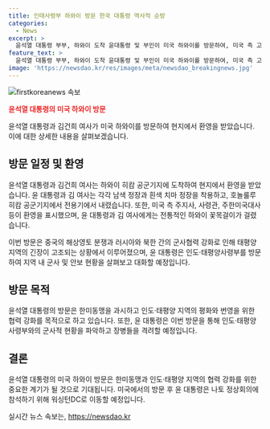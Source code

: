 ```yaml
---
title: 인태사령부 하와이 방문 한국 대통령 역사적 순방
categories:
  - News
excerpt: >
  윤석열 대통령 부부, 하와이 도착 윤대통령 및 부인이 미국 하와이를 방문하여, 미국 측 고위급 인사들의 환영을 받았다. 윤 대통령은 인도·태평양사령부를 방문하여 군사·안보 현황을 점검하고, 나토 정상회의를 위해 워싱턴DC로 이동할 예정이다. 한미 동맹을 강조하며, 지역의 평화와 번영을 모색 중인 윤 대통령의 방문은 중국의 해상영토 분쟁과 러북 간 군사협력 등으로 인한 지역 긴장 상황 속에서 이뤄졌다. 유럽 및 인도-태평양 4개국(IP4)에 대한 관심도 증가하고 있다. (전체 150자)
feature_text: >
  윤석열 대통령 부부, 하와이 도착 윤대통령 및 부인이 미국 하와이를 방문하여, 미국 측 고위급 인사들의 환영을 받았다. 윤 대통령은 인도·태평양사령부를 방문하여 군사·안보 현황을 점검하고, 나토 정상회의를 위해 워싱턴DC로 이동할 예정이다. 한미 동맹을 강조하며, 지역의 평화와 번영을 모색 중인 윤 대통령의 방문은 중국의 해상영토 분쟁과 러북 간 군사협력 등으로 인한 지역 긴장 상황 속에서 이뤄졌다. 유럽 및 인도-태평양 4개국(IP4)에 대한 관심도 증가하고 있다. (전체 150자)
image: 'https://newsdao.kr/res/images/meta/newsdao_breakingnews.jpg'
---
```


<p><img src="https://newsdao.kr/res/images/meta/newsdao_breakingnews.jpg" alt="firstkoreanews 속보" /></p>

<p><b><span style="color: #ee2323;">윤석열 대통령의 미국 하와이 방문</span></b></p>

<p>윤석열 대통령과 김건희 여사가 미국 하와이를 방문하여 현지에서 환영을 받았습니다. 이에 대한 상세한 내용을 살펴보겠습니다.</p>

<h2 data-ke-size="size26">방문 일정 및 환영</h2>

<p>윤석열 대통령과 김건희 여사는 하와이 히캄 공군기지에 도착하여 현지에서 환영을 받았습니다. 윤 대통령과 김 여사는 각각 남색 정장과 흰색 치마 정장을 착용하고, 호놀룰루 히캄 공군기지에서 전용기에서 내렸습니다. 또한, 미국 측 주지사, 사령관, 주한미국대사 등이 환영을 표시했으며, 윤 대통령과 김 여사에게는 전통적인 하와이 꽃목걸이가 걸렸습니다.</p>

<p>이번 방문은 중국의 해상영토 분쟁과 러시아와 북한 간의 군사협력 강화로 인해 태평양 지역의 긴장이 고조되는 상황에서 이루어졌으며, 윤 대통령은 인도·태평양사령부를 방문하여 지역 내 군사 및 안보 현황을 살펴보고 대화할 예정입니다.</p>

<h2 data-ke-size="size26">방문 목적</h2>

<p>윤석열 대통령의 방문은 한미동맹을 과시하고 인도·태평양 지역의 평화와 번영을 위한 협력 강화를 목적으로 하고 있습니다. 또한, 윤 대통령은 이번 방문을 통해 인도·태평양사령부와의 군사적 현황을 파악하고 장병들을 격려할 예정입니다.</p>

<h2 data-ke-size="size26">결론</h2>

<p>윤석열 대통령의 미국 하와이 방문은 한미동맹과 인도·태평양 지역의 협력 강화를 위한 중요한 계기가 될 것으로 기대됩니다. 미국에서의 방문 후 윤 대통령은 나토 정상회의에 참석하기 위해 워싱턴DC로 이동할 예정입니다.</p>
실시간 뉴스 속보는, <a href="https://newsdao.kr" rel="dofollow">https://newsdao.kr</a>



